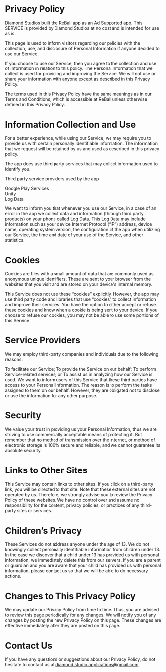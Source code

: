 # Privacy Policy

Diamond Studios built the ReBall app as an Ad Supported app. 
This SERVICE is provided by Diamond Studios at no cost and is intended for use as is.

This page is used to inform visitors regarding our policies with the collection, use, 
and disclosure of Personal Information if anyone decided to use our Service.

If you choose to use our Service, then you agree to the collection and use of information 
in relation to this policy. The Personal Information that we collect is used for providing 
and improving the Service. We will not use or share your information with anyone except as 
described in this Privacy Policy.

The terms used in this Privacy Policy have the same meanings as in our Terms and Conditions, 
which is accessible at ReBall unless otherwise defined in this Privacy Policy.


# Information Collection and Use

For a better experience, while using our Service, we may require you to provide us with 
certain personally identifiable information. The information that we request will be retained 
by us and used as described in this privacy policy.

The app does use third party services that may collect information used to identify you.

Third party service providers used by the app

Google Play Services\
Unity\
Log Data

We want to inform you that whenever you use our Service, in a case of an error in the app 
we collect data and information (through third party products) on your phone called Log Data. 
This Log Data may include information such as your device Internet Protocol (“IP”) address, 
device name, operating system version, the configuration of the app when utilizing our Service, 
the time and date of your use of the Service, and other statistics.


# Cookies

Cookies are files with a small amount of data that are commonly used as anonymous unique identifiers. 
These are sent to your browser from the websites that you visit and are stored on your device's 
internal memory.

This Service does not use these “cookies” explicitly. However, the app may use third party code 
and libraries that use “cookies” to collect information and improve their services. You have the 
option to either accept or refuse these cookies and know when a cookie is being sent to your device. 
If you choose to refuse our cookies, you may not be able to use some portions of this Service.


# Service Providers

We may employ third-party companies and individuals due to the following reasons:

To facilitate our Service;
To provide the Service on our behalf;
To perform Service-related services; or
To assist us in analyzing how our Service is used.
We want to inform users of this Service that these third parties have access to your Personal Information. 
The reason is to perform the tasks assigned to them on our behalf. However, they are obligated not to 
disclose or use the information for any other purpose.


# Security

We value your trust in providing us your Personal Information, thus we are striving to use commercially 
acceptable means of protecting it. But remember that no method of transmission over the internet, or method 
of electronic storage is 100% secure and reliable, and we cannot guarantee its absolute security.


# Links to Other Sites

This Service may contain links to other sites. If you click on a third-party link, you will be directed to that site. 
Note that these external sites are not operated by us. Therefore, we strongly advise you to review the Privacy 
Policy of these websites. We have no control over and assume no responsibility for the content, privacy policies, 
or practices of any third-party sites or services.


# Children’s Privacy

These Services do not address anyone under the age of 13. We do not knowingly collect personally identifiable information 
from children under 13. In the case we discover that a child under 13 has provided us with personal information, 
we immediately delete this from our servers. If you are a parent or guardian and you are aware that your child has provided 
us with personal information, please contact us so that we will be able to do necessary actions.


# Changes to This Privacy Policy

We may update our Privacy Policy from time to time. Thus, you are advised to review this page periodically for any changes. 
We will notify you of any changes by posting the new Privacy Policy on this page. These changes are effective immediately 
after they are posted on this page.

# Contact Us

If you have any questions or suggestions about our Privacy Policy, do not hesitate to contact us at 
diamond.studio.applications@gmail.com.
